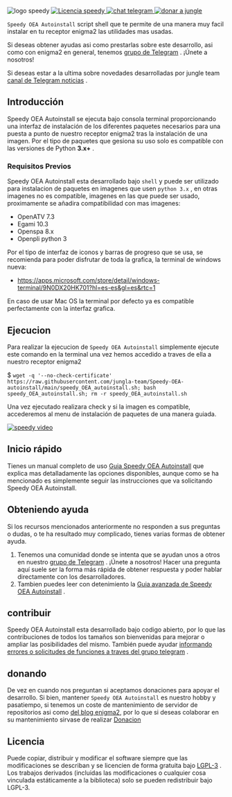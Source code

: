 ![logo speedy](https://jungle-team.com/wp-content/uploads/2023/03/speedy_logo.png)
[   ![Licencia speedy](https://jungle-team.com/wp-content/uploads/2023/03/licence.png)
](https://github.com/jungla-team/Speedy-OEA-autoinstall/blob/main/LICENSE) [![chat telegram](https://jungle-team.com/wp-content/uploads/2023/03/telegram.png)
](https://t.me/joinchat/R_MzlCWf4Kahgb5G) [![donar a jungle](https://jungle-team.com/wp-content/uploads/2023/03/donate.png)
](https://paypal.me/jungleteam)

 `Speedy OEA Autoinstall` script shell que te permite de una manera muy facil instalar en tu receptor enigma2 las utilidades mas usadas.

Si deseas obtener ayudas asi como prestarlas sobre este desarrollo, asi como con enigma2 en general, tenemos  [grupo de Telegram](https://telegram.me/pythontelegrambotgroup) . ¡Únete a nosotros!

Si deseas estar a la ultima sobre novedades desarrolladas por jungle team [canal de Telegram noticias](https://telegram.me/pythontelegrambotchannel) .

## [](jungle-team#introduction)Introducción

Speedy OEA Autoinstall se ejecuta bajo consola terminal proporcionando una interfaz de instalación de los diferentes paquetes necesarios para una puesta a punto de nuestro receptor enigma2 tras la instalación de una imagen. Por el tipo de paquetes que gesiona su uso solo es  compatible con las versiones de Python **3.x+** .

### [](https://github.com/python-telegram-bot/python-telegram-bot#note)Requisitos Previos

Speedy OEA Autoinstall esta desarrollado bajo  `shell` y puede ser utilizado para instalacion de paquetes en imagenes que usen `python 3.x` , en otras imagenes no es compatible, imagenes en las que puede ser usado, proximamente se añadira compatibilidad con mas imagenes:

 - OpenATV 7.3
 - Egami 10.3
 - Openspa 8.x
 - Openpli python 3

Por el tipo de interfaz de iconos y barras de progreso que se usa, se recomienda para poder disfrutar de toda la grafica, la terminal de windows nueva:

 - https://apps.microsoft.com/store/detail/windows-terminal/9N0DX20HK701?hl=es-es&gl=es&rtc=1

En caso de usar Mac OS la terminal por defecto ya es compatible perfectamente con la interfaz grafica.

## [](jungleteam#instalando)Ejecucion

Para realizar la ejecucion de  `Speedy OEA Autoinstall` simplemente ejecute este comando en la terminal una vez hemos accedido a traves de ella a nuestro receptor enigma2

$ `wget -q '--no-check-certificate' https://raw.githubusercontent.com/jungla-team/Speedy-OEA-autoinstall/main/speedy_OEA_autoinstall.sh; bash speedy_OEA_autoinstall.sh; rm -r speedy_OEA_autoinstall.sh`

Una vez ejecutado realizara check y si la imagen es compatible, accederemos al menu de instalación de paquetes de una manera guiada.

[![speedy video](https://jungle-team.com/wp-content/uploads/2023/03/video.png)](https://videos.files.wordpress.com/bsboDDpD/speedy_oea_video.mp4)

## Inicio rápido

Tienes un manual completo de uso [Guia Speedy OEA Autoinstall](https://jungle-team.com/speedy-oea-autoinstall-andale-andale-andale-yiiija/) que explica mas detalladamente las opciones disponibles, aunque como se ha mencionado es simplemente seguir las instrucciones que va solicitando Speedy OEA Autoinstall.


## Obteniendo ayuda

Si los recursos mencionados anteriormente no responden a sus preguntas o dudas,  o te ha resultado muy complicado, tienes varias formas de obtener ayuda.

1.  Tenemos una comunidad donde se intenta que se ayudan unos a otros en nuestro [grupo de Telegram](https://t.me/joinchat/R_MzlCWf4Kahgb5G) . ¡Únete a nosotros! Hacer una pregunta aquí suele ser la forma más rápida de obtener respuesta y poder hablar directamente con los desarrolladores.
2.  Tambien puedes leer con detenimiento la [Guia avanzada de Speedy OEA Autoinstall]([https://jungle-team.com/](https://jungle-team.com/speedy-oea-autoinstall-andale-andale-andale-yiiija/)https://jungle-team.com/speedy-oea-autoinstall-andale-andale-andale-yiiija/) .

## contribuir

Speedy OEA Autoinstall esta desarrollado bajo codigo abierto, por lo que las contribuciones de todos los tamaños son bienvenidas para mejorar o ampliar las posibilidades del mismo. También puede ayudar [informando errores o solicitudes de funciones a traves del grupo telegram](https://t.me/joinchat/R_MzlCWf4Kahgb5G) .

## [](jungleteam#donating)donando

De vez en cuando nos preguntan si aceptamos donaciones para apoyar el desarrollo. Si bien, mantener `Speedy OEA Autoinstall`  es nuestro hobby y  pasatiempo, si tenemos un coste de mantenimiento de servidor de repositorios asi como [del blog enigma2](https://jungle-team.com/), por lo que si deseas colaborar en su mantenimiento sirvase de realizar [Donacion](https://paypal.me/jungleteam)

## [](Speedy#license)Licencia

Puede copiar, distribuir y modificar el software siempre que las modificaciones se describan y se licencien de forma gratuita bajo [LGPL-3](https://www.gnu.org/licenses/lgpl-3.0.html) . Los trabajos derivados (incluidas las modificaciones o cualquier cosa vinculada estáticamente a la biblioteca) solo se pueden redistribuir bajo LGPL-3.
